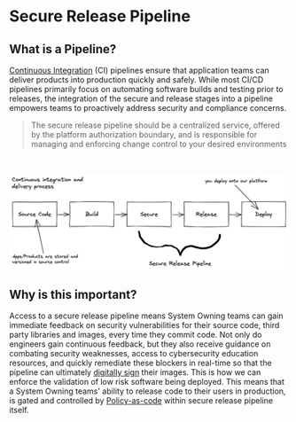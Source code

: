 # Secure Release Pipeline

## What is a Pipeline?
[Continuous Integration](https://www.martinfowler.com/articles/continuousIntegration.html) (CI) pipelines ensure that application teams can deliver products into production quickly and safely. While most CI/CD pipelines primarily focus on automating software builds and testing prior to releases, the integration of the secure and release stages into a pipeline empowers teams to proactively address security and compliance concerns.

> The secure release pipeline should be a centralized service, offered by the platform authorization boundary, and is responsible for managing and enforcing change control to your desired environments
</br>

![Pipeline!](images/pipeline.png "CI/CD Pipeline")
<br/>

## Why is this important?
Access to a secure release pipeline means System Owning teams can gain immediate feedback on security vulnerabilities for their source code, third party libraries and images, every time they commit code. Not only do engineers gain continuous feedback, but they also receive guidance on combating security weaknesses, access to cybersecurity education resources, and quickly remediate these blockers in real-time so that the pipeline can ultimately [digitally sign](https://csrc.nist.gov/glossary/term/digital_signature) their images. This is how we can enforce the validation of low risk software being deployed. This means that a System Owning teams' ability to release code to their users in production, is gated and controlled by [Policy-as-code](policy.md) within secure release pipeline itself.

